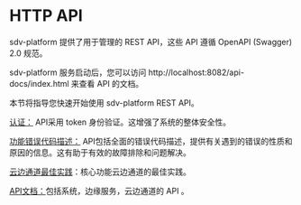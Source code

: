 # HTTP API

sdv-platform  提供了用于管理的 REST API，这些 API 遵循 OpenAPI (Swagger) 2.0 规范。

sdv-platform  服务启动后，您可以访问 http://localhost:8082/api-docs/index.html 来查看 API 的文档。

本节将指导您快速开始使用 sdv-platform  REST API。

[认证：](./jwt.md) API采用 token 身份验证。这增强了系统的整体安全性。

[功能错误代码描述：](./error-code.md) API包括全面的错误代码描述，提供有关遇到的错误的性质和原因的信息。这有助于有效的故障排除和问题解决。

[云边通道最佳实践](./best-practice.md)：核心功能云边通道的最佳实践。

[API文档：](https://docs.emqx.com/zh/sdv-flow/latest/api/api-docs.html)包括系统，边缘服务，云边通道的 API 。



